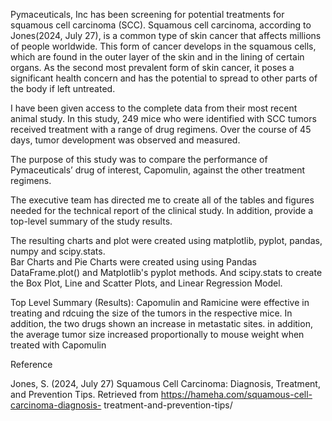 
Pymaceuticals, Inc has been screening for potential treatments for squamous cell carcinoma (SCC). 
Squamous cell carcinoma, according to Jones(2024, July 27), is a common type of skin cancer that affects millions of people worldwide. This form of cancer develops in the squamous cells, which are found in the outer layer of the skin and in the lining of certain organs. As the second most prevalent form of skin cancer, it poses a significant health concern and has the potential to spread to other parts of the body if left untreated.

I have been given access to the complete data from their most recent animal study. In this study, 249 mice who were identified with SCC tumors received treatment with a range of drug regimens. Over the course of 45 days, tumor development was observed and measured.


The purpose of this study was to compare the performance of Pymaceuticals’ drug of interest, Capomulin, against the other treatment regimens.


The executive team has directed me to create all of the tables and figures needed for the technical report of the clinical study. In addition, provide a top-level summary of the study results.


The resulting charts and plot were created using matplotlib, pyplot, pandas, numpy and scipy.stats.  
Bar Charts and Pie Charts were created using using Pandas DataFrame.plot() and Matplotlib's pyplot methods. 
And scipy.stats to create the Box Plot, Line and Scatter Plots, and Linear Regression Model.

Top Level Summary (Results): Capomulin and Ramicine were effective in treating and rdcuing the size of the tumors in the respective mice. In addition, the two drugs shown an increase in metastatic sites.
in addition, the average tumor size increased proportionally to mouse weight when treated with Capomulin

Reference

Jones, S. (2024, July 27) Squamous Cell Carcinoma: Diagnosis, Treatment, and Prevention Tips. Retrieved from https://hameha.com/squamous-cell-carcinoma-diagnosis- 
       treatment-and-prevention-tips/
